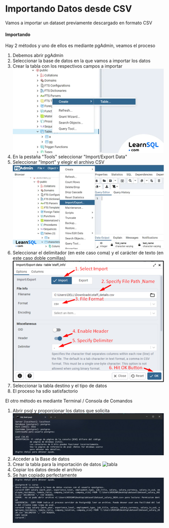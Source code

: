 # Importando Datos desde CSV
Vamos a importar un dataset previamente descargado en formato CSV


#### Importando
Hay 2 métodos y uno de ellos es mediante pgAdmin, veamos el proceso

1. Debemos abrir pgAdmin
2. Seleccionar la base de datos en la que vamos a importar los datos
3. Crear la tabla con los respectivos campos a importar
![tabla](tabla.png)
4. En la pestaña "Tools" seleccionar "Import/Export Data"
5. Seleccionar "Import" y elegir el archivo CSV
![importar](importar.png)
6. Seleccionar el delimitador (en este caso coma) y el carácter de texto (en este caso doble comillas)
![pasos](pasos.png)
7. Seleccionar la tabla destino y el tipo de datos 
8. El proceso ha sdio satisfactorio




El otro método es mediante Terminal / Consola de Comandos

1. Abrir psql y proporcionar los datos que solicita
![psql](psql.jpg)
2. Acceder a la Base de datos
3. Crear la tabla para la importación de datos
![tabla](tabla_psql)
4. Copiar los datos desde el archivo
5. Se han copiado perfectamente
![copiar](copy_tabla.jpg)
